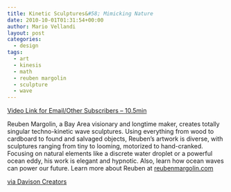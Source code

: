 ```yaml
---
title: Kinetic Sculptures&#58; Mimicking Nature
date: 2010-10-01T01:31:54+00:00
author: Mario Vellandi
layout: post
categories:
  - design
tags:
  - art
  - kinesis
  - math
  - reuben margolin
  - sculpture
  - wave
---
```

[Video Link for Email/Other Subscribers &#8211; 10.5min](http://vimeo.com/3001833)

Reuben Margolin, a Bay Area visionary and longtime maker, creates totally singular techno-kinetic wave sculptures. Using everything from wood to cardboard to found and salvaged objects, Reuben’s artwork is diverse, with sculptures ranging from tiny to looming, motorized to hand-cranked. Focusing on natural elements like a discrete water droplet or a powerful ocean eddy, his work is elegant and hypnotic. Also, learn how ocean waves can power our future. Learn more about Reuben at [reubenmargolin.com](http://reubenmargolin.com)

[via Davison Creators](http://www.davison.com/creators/2010/09/29/kinetic-sculptures-mimicking-nature/)

